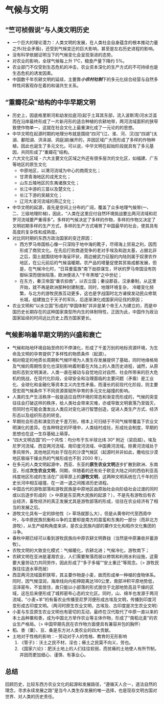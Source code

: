 # 气候与文明

## “竺可桢假说”与人类文明历史
* 一个巨大的理论潜力：人类文明的发展，在人类社会自身蕴含的根本推动力量之外(社会矛盾)，还受到气候变迁的巨大影响，甚至是左右历史进程的影响。
* 没有科学依据证明当下的气候变化会呈现渐进的态势。
* 对农业的影响，全球气候每上升 1°C，粮食产量下降约 5%。
* 农业部门不仅受到生态危机的冲击，农业资本深化的生产方式的不可持续也是生态危机的诱发因素。
* 中国数千年农耕文明的延续，主要靠***小农村社制***下的多元化综合经营与自然多样性间客观存在着的和谐共生关系。

## “重瓣花朵”结构的中华早期文明
* 历史上，因底格里斯河和幼发拉底河(起于土耳其东部，流入波斯湾)河水泛滥而在沿岸最终形成了一片新月形的适合种植的农耕地带，两河流域面积的狭窄致使作物单一，这就在社会文化上最重演化成了一元论的的思想。
* 中华文明在起源时期的地理分布就是围绕“四河”(江、淮、河、汉)加“四湖”(太湖、鄱阳湖、洪泽湖、洞庭湖)展开的，并因区域广大而形成了多样的作物种植，因此也诞生了多元文化。可以说，中华文明在起始阶段就具有了多元基因，共同形成了“重瓣花”结构。
* 六大文化区域 - 六大主要文化区域之外还有很多层次的文化区，如福建、广东等地区的原生文化
    * 中原地区，以渭河流域为中心的商周文化；
    * 甘肃青海地区的戎羌文化；
    * 山东丘陵地区的东夷诸族文化；
    * 长江中游的三苗以及楚文化；
    * 长江下游的吴越文化；
    * 辽河大凌河流域的燕辽文化；
* 中华文明的起源，首先是空间上分布的广阔，覆盖了众多地理气候带(一、二、三级地理阶梯)，因此，“人类在这里应付自然环境挑战要比两河流域和尼罗河流域要严重得多”。多样的气候决定了多样的作物，多样的作物又决定了文明初期多样的生产方式，多样的生产方式哺育了中国最早的社会，使其具有高度的复杂性和成熟度。
* 对比同时期的东西方政治国家的变迁原因：
    * 西方罗马帝国核心像一只深陷于地中海的靴子，尽得海上贸易之利，因而形成了商贸文化。在先后打败商道竞争的老对手埃及和迦太基，占据北非之后，国土就围绕地中海呈环状，周边被武力征服的内陆则属于奴隶农作地区，在公元前后的气候温暖期，农产品的增量促使其贸易成都发展，但是，在气候冷化时，“日耳曼蛮族”南下劫掠谋生，环状的罗马帝国没有防御纵深而很快陷落，欧洲便进入“千年黑暗”之中世纪；
    * 在东方，秦汉帝国“重农抑商”，以农立国；秦设郡县，汉承秦制，从这里开始，就不再是欧洲那种封建制度。同时，地理环境复杂， 冷暖变化频繁，与北方的游牧民族互动更多，这也是字战国时北方诸侯发动民众修筑长城，组建独立于天子的军队，后逐渐演化成国家间征伐的原因；
* 农业文明和“以水立国”形成的“举国体制”并非是某个帝王人为建立的，而是中国历史长期存在的这种国家类型所内生的体制特性，正因为此，中国作为政治国家延续的时间远比历史上西方国家更长。

## 气候影响着早期文明的兴盛和衰亡
* 气候和陆地环境自始至终的不停演化，形成了千差万别的地标资源环境，为生命及文明的孕育提供了多样性的物质条件（起源）。
* 相对稳定的地质长周期和气候环境为人类生存发展提供了基础，同时地缘格局及气候的周期性变化也深刻影响着附着在大陆上的人类历史进程，诚然，从原始形态到文明演进，人类一直在被动与自觉地应对自然、社会所带来的巨大危机的挑战，在现代化阶段，全球安全和治理面临的主要问题（矛盾）是工业化、全球化和金融化等资本主义内生性矛盾，而漫长的前现代化阶段，则主要受宏观气候条件下不同资源禀赋所孕育的多元文化碰撞的影响。
* 人类的生产生活秩序一般是适应自然环境的常态和渐变而形成的，气候的突变往往会打破这样的秩序，给人类社会带来灾难，亦或导致文明衰落乃至毁灭，但同时也可能会激发出人类应对变化进行智慧创造，促进人类生产方式、经济形态以及组织形态的转变。
* 早期社会形态和演变历史千差万别，根本上可归结于不同气候带覆盖下农业文明演化的差异。在各种特定的环境中，人类结村成社，形成社会制度，早期的思想也在这一生存基础上萌芽。
* “四大文明古国”的一个共性：均分布于东半球北纬 30° 附近（梁启超）。埃及尼罗河流域、西亚两河流域、南印度河流域、中国黄河流域。除黄河流域处于季风带外，其他地区均处于现在的沙漠气候区（起源时并非如此，撒哈拉沙漠地区极端干燥炎热的气候形成也不到 2000 年）。
* 在多元的人类文明起源中，西亚、东亚的**原生农业文明**逐步扩散到欧洲、东南亚，形成**次生农业文明**，同期，伴随着的还有处于欧亚大陆之间的西伯利亚高纬度地区形成的生活在广阔草原上的**游牧文明**，这两种文明系统在几千年的历史长河中相互碰撞，在一进一退之间推进历史进程。
* 中国古代的游牧部落和游牧民族是中原地区由原始社会向阶级社会过渡的同时或以后逐步形成的（> 中原是东亚两大民族的起源？），不是先有游牧后有农业经济，畜牧经济的真正发展尤其是游牧部落的形成，往往在农业经济有了相当的发展之后。
* 游牧文化具有一定的排他性（> 草场就那么大），但是从黄帝时代至西周中叶，与中原民族抗衡和斗争的主要却是南方的苗蛮和东夷的一部分（而非北方游牧），从生产结构角度来讲，是农业民族内部的粟作文化和稻作文化集团的斗争。
* 春秋中期已经可以看到游牧民族向中原农耕文明靠拢（当然是中原兼收并蓄游牧）。
* 农牧文明的大致变化模式：气候暖化，农耕北进；气候冷化，游牧南下；
* 农耕文明在亚洲是灌溉农业，人们需要聚落而居以修筑和利用水利设施，这需要大量劳动力共同劳作，因此形成了“多子多福”“安土重迁”等观念。（> 游牧民族往往逐水草而居）
* 西亚两河流域面积狭窄，其主要作物是小麦，故而形成单一种植的食物体系。同时，因气候湿润，海岸线向内拓伸距离达180公里，南部冲积平原地势低，沼泽密布，不宜居住，故只能以小部落的形式居住于北部地势高且干燥的区域，这在后来便形成了城邦密布心态的文化区。同时，山、绵羊也发源于两河流域，“小麦+羊”的有畜农业传播至尼罗河便形成古埃及文明，传播到印度河变形成古印度文明。（两河时原生农业文明，古埃及、古印度是次生农业文明）
* 小麦与东亚原生农业文明也有密切的互动，最终在汉代取代了中原一直以来的本土品种粟和黍，成为中国北方旱作农业等主体作物，形成了“南稻北麦”的农业生产格局。（> 中国早期先民在农作物方面便具有兼容并包的胸怀）
* 稻、黍（粟）、豆、桑是东方对人类农业的四大贡献。
* 土地对于性格的影响：- 劳动对于人的性格、教育的无形影响
    1. 《管子》：沃土之民不材，淫也；瘠土之民莫不向义，劳也。
    2. 《国家六论》：肥沃土地上的人们往往软弱，而贫瘠的土地使人有所节制，并因而更加细心、谨慎、有事业心。

## 总结
回顾历史，比较东西方农业文化的起源和发展路径，“遵循天人合一，道法自然的理念，寻求永续发展之路”是当今人类生存发展的唯一选择，也是现存文明古国对世界、对人类的历史责任。
